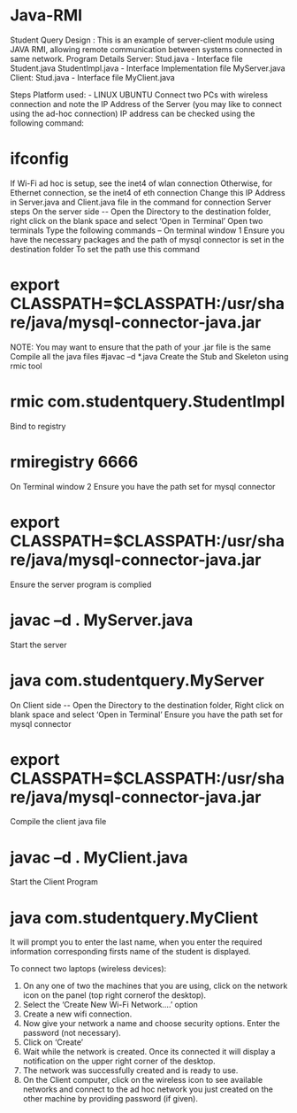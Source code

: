 # Java-RMI
Student Query Design : This is an example of server-client module using JAVA RMI, allowing remote communication between systems connected in same network.
Program Details 
Server:
Stud.java - Interface file
Student.java 
StudentImpl.java - Interface Implementation file
MyServer.java 
Client:
Stud.java - Interface file
MyClient.java  

Steps 
Platform used: - LINUX UBUNTU
Connect two PCs with wireless connection and note the IP Address of the Server (you may like to connect using the ad-hoc connection)
IP address can be checked using the following command:
# ifconfig
If Wi-Fi ad hoc is setup, see the inet4 of wlan connection 
Otherwise, for Ethernet connection, se the inet4 of eth connection
Change this IP Address in Server.java and Client.java file in the command for connection Server steps 
On the server side --
Open the Directory to the destination folder, right click on the blank space and select ‘Open in Terminal’
Open two terminals
Type the following commands –
On terminal window 1
Ensure you have the necessary packages and the path of mysql connector is set in the destination folder
To set the path use this command
# export CLASSPATH=$CLASSPATH:/usr/share/java/mysql-connector-java.jar
NOTE: You may want to ensure that the path of your .jar file is the same 
Compile all the java files 
#javac –d *.java 
Create the Stub and Skeleton using rmic tool 
# rmic com.studentquery.StudentImpl
Bind to registry
# rmiregistry 6666
On Terminal window 2
Ensure you have the path set for mysql connector
# export CLASSPATH=$CLASSPATH:/usr/share/java/mysql-connector-java.jar
Ensure the server program is complied
# javac –d . MyServer.java
Start the server
# java com.studentquery.MyServer

On Client side --
Open the Directory to the destination folder, Right click on blank space and select ‘Open in Terminal’
Ensure you have the path set for mysql connector
# export CLASSPATH=$CLASSPATH:/usr/share/java/mysql-connector-java.jar
Compile the client java file
# javac –d . MyClient.java 
Start the Client Program 
# java com.studentquery.MyClient
It will prompt you to enter the last name, when you enter the required information corresponding firsts name of the student is displayed.

To connect two laptops (wireless devices): 
1. On any one of two the machines that you are using, click on the network icon on the panel (top right cornerof the desktop).
2. Select the ‘Create New Wi-Fi Network....’ option 
3. Create a new wifi connection.
4. Now give your network a name and choose security options. Enter the password (not necessary).
5. Click on ‘Create’  
6. Wait while the network is created. Once its connected it will display a notification on the upper right corner of the desktop.
7. The network was successfully created and is ready to use. 
8. On the Client computer, click on the wireless icon to see available networks and connect to the ad hoc network you just created on the other machine by providing password (if given).
